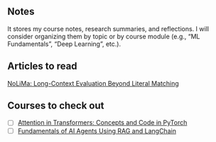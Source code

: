## Notes
It stores my course notes, research summaries, and reflections. I will consider organizing them by topic or by course module (e.g., “ML Fundamentals”, “Deep 
Learning”, etc.).


## Articles to read
[NoLiMa: Long-Context Evaluation Beyond Literal Matching](https://arxiv.org/abs/2502.05167)

## Courses to check out
- [ ] [Attention in Transformers: Concepts and Code in PyTorch](https://www.deeplearning.ai/short-courses/attention-in-transformers-concepts-and-code-in-pytorch/?utm_campaign=joshstarmer-launch&utm_medium=announcement&utm_source=discourse)
- [ ] [Fundamentals of AI Agents Using RAG and LangChain](https://www.coursera.org/learn/fundamentals-of-ai-agents-using-rag-and-langchain?specialization=ai-engineer)